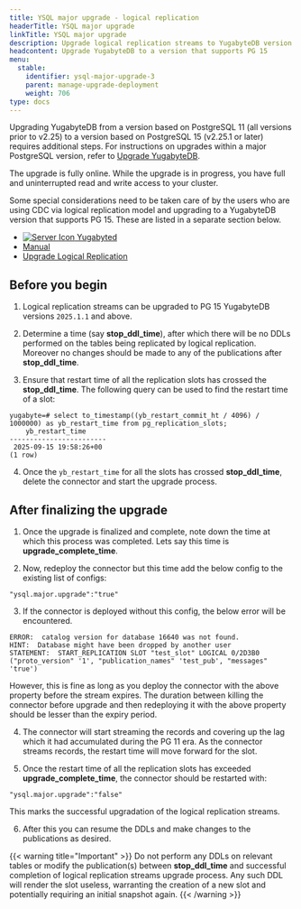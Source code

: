 ```yaml
---
title: YSQL major upgrade - logical replication
headerTitle: YSQL major upgrade
linkTitle: YSQL major upgrade
description: Upgrade logical replication streams to YugabyteDB version that supports PG 15
headcontent: Upgrade YugabyteDB to a version that supports PG 15
menu:
  stable:
    identifier: ysql-major-upgrade-3
    parent: manage-upgrade-deployment
    weight: 706
type: docs
---
```


Upgrading YugabyteDB from a version based on PostgreSQL 11 (all versions prior to v2.25) to a version based on PostgreSQL 15 (v2.25.1 or later) requires additional steps. For instructions on upgrades within a major PostgreSQL version, refer to [Upgrade YugabyteDB](../upgrade-deployment/).

The upgrade is fully online. While the upgrade is in progress, you have full and uninterrupted read and write access to your cluster.

Some special considerations need to be taken care of by the users who are using CDC via logical replication model and upgrading to a YugabyteDB version that supports PG 15. These are listed in a separate section below.

<ul class="nav nav-tabs-alt nav-tabs-yb">
  <li>
    <a href="../ysql-major-upgrade-yugabyted/" class="nav-link">
      <img src="/icons/database.svg" alt="Server Icon">
      Yugabyted
    </a>
  </li>

  <li>
    <a href="../ysql-major-upgrade-local/" class="nav-link">
      <i class="icon-shell"></i>
      Manual
    </a>
  </li>
  
  <li>
    <a href="../ysql-major-upgrade-logical-replication/" class="nav-link active">
      <i class="icon-shell"></i>
      Upgrade Logical Replication
    </a>
  </li>

</ul>

## Before you begin
1. Logical replication streams can be upgraded to PG 15 YugabyteDB versions `2025.1.1` and above. 

2. Determine a time (say **stop_ddl_time**), after which there will be no DDLs performed on the tables being replicated by logical replication. Moreover no changes should be made to any of the publications after **stop_ddl_time**.

3. Ensure that restart time of all the replication slots has crossed the **stop_ddl_time**. The following query can be used to find the restart time of a slot:

```
yugabyte=# select to_timestamp((yb_restart_commit_ht / 4096) / 1000000) as yb_restart_time from pg_replication_slots;
    yb_restart_time     
------------------------
 2025-09-15 19:58:26+00
(1 row)
```


4. Once the `yb_restart_time` for all the slots has crossed **stop_ddl_time**, delete the connector and start the upgrade process.


## After finalizing the upgrade
1. Once the upgrade is finalized and complete, note down the time at which this process was completed. Lets say this time is **upgrade_complete_time**.

2. Now, redeploy the connector but this time add the below config to the existing list of configs:

```
"ysql.major.upgrade":"true"
```

3. If the connector is deployed without this config, the below error will be encountered. 

```
ERROR:  catalog version for database 16640 was not found.       
HINT:  Database might have been dropped by another user         
STATEMENT:  START_REPLICATION SLOT "test_slot" LOGICAL 0/2D3B0 ("proto_version" '1', "publication_names" 'test_pub', "messages" 'true')
```

   However, this is fine as long as you deploy the connector with the above property before the stream expires. The duration between killing the connector before upgrade and then redeploying it with the above property should be lesser than the expiry period.

4. The connector will start streaming the records and covering up the lag which it had accumulated during the PG 11 era. As the connector streams records, the restart time will move forward for the slot.

5. Once the restart time of all the replication slots has exceeded **upgrade_complete_time**, the connector should be restarted with:

```
"ysql.major.upgrade":"false"
```
This marks the successful upgradation of the logical replication streams.

6. After this you can resume the DDLs and make changes to the publications as desired. 


{{< warning title="Important" >}}
Do not perform any DDLs on relevant tables or modify the publication(s) between **stop_ddl_time** and successful completion of logical replication streams upgrade process. Any such DDL will render the slot useless, warranting the creation of a new slot and potentially requiring an initial snapshot again.
{{< /warning >}}
